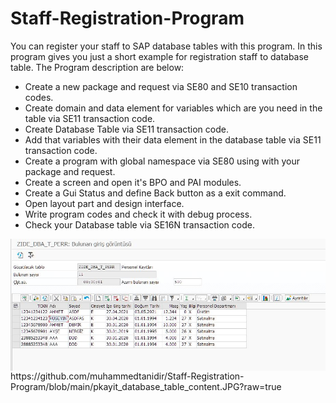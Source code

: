 # Staff-Registration-Program
You can register your staff to SAP database tables with this program.
In this program gives you just a short example for registration staff to database table.
The Program description are below:
- Create a new package and request via SE80 and SE10 transaction codes.
- Create domain and data element for variables which are you need in the table via SE11 transaction code.
- Create Database Table via SE11 transaction code.
- Add that variables with their data element in the database table via SE11 transaction code.
- Create a program with global namespace via SE80 using with your package and request.
- Create a screen and open it's BPO and PAI modules.
- Create a Gui Status and define Back button as a exit command.
- Open layout part and design interface.
- Write program codes and check it with debug process.
- Check your Database table via SE16N transaction code.
<img src="https://github.com/muhammedtanidir/Staff-Registration-Program/blob/main/pkayit_database_table_content.JPG?raw=true" align="center" />
https://github.com/muhammedtanidir/Staff-Registration-Program/blob/main/pkayit_database_table_content.JPG?raw=true
